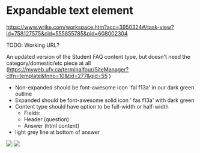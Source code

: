# Expandable text element

https://www.wrike.com/workspace.htm?acc=3950324#/task-view?id=758127575&cid=555855785&pid=608002304

TODO: Working URL?

An updated version of the Student FAQ content type, but doesn't need the category/domestic/etc piece at all 
(https://myweb.ufv.ca/terminalfour/SiteManager?ctfn=template&fnno=10&tid=277&gid=55 )

- Non-expanded should be font-awesome icon 'fal f13a' in our dark green outline
- Expanded should be font-awesome solid icon ' fas f13a' with dark green
- Content type should have option to be full-width or half-width
    - Fields:
    - Header (question)
    - Answer (html content)
- light grey line at bottom of answer

<img src="expand.png">

<img src="expand2.png">

